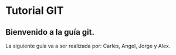 # Tutorial GIT
## Bienvenido a la guía git.
La siguiente guía va a ser realizada por: Carles, Angel, Jorge y Alex.
